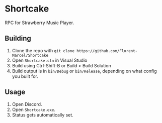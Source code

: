 # Shortcake
RPC for Strawberry Music Player.

## Building
 1. Clone the repo with `git clone https://github.com/Florent-Marcel/Shortcake`
 2. Open `Shortcake.sln` in Visual Studio
 3. Build using Ctrl-Shift-B or Build > Build Solution
 4. Build output is in `bin/Debug` or `bin/Release`, depending on what config you built for.

## Usage
 1. Open Discord.
 2. Open `Shortcake.exe`.
 3. Status gets automatically set.